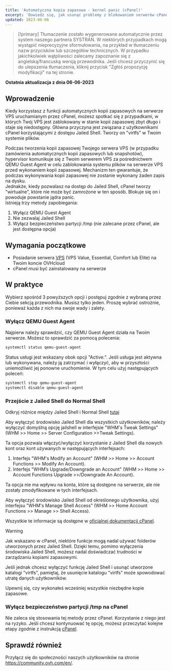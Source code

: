 ```yaml
---
title: 'Automatyczna kopia zapasowa - kernel panic (cPanel)'
excerpt: 'Dowiedz się, jak usunąć problemy z blokowaniem serwerów cPanel podczas wykonywania automatycznej kopii zapasowej OVHcloud'
updated: 2023-06-06
---
```


> [!primary]
> Tłumaczenie zostało wygenerowane automatycznie przez system naszego partnera SYSTRAN. W niektórych przypadkach mogą wystąpić nieprecyzyjne sformułowania, na przykład w tłumaczeniu nazw przycisków lub szczegółów technicznych. W przypadku jakichkolwiek wątpliwości zalecamy zapoznanie się z angielską/francuską wersją przewodnika. Jeśli chcesz przyczynić się do ulepszenia tłumaczenia, kliknij przycisk "Zgłóś propozycję modyfikacji" na tej stronie.
> 

**Ostatnia aktualizacja z dnia 06-06-2023**

## Wprowadzenie

Kiedy korzystasz z funkcji automatycznych kopii zapasowych na serwerze VPS uruchamianym przez cPanel, możesz spotkać się z przypadkami, w których Twój VPS jest zablokowany w stanie kopii zapasowej zbyt długo i staje się niedostępny. Główna przyczyna jest związana z użytkownikami cPanel korzystającymi z dostępu Jailed Shell. Tworzy on "virtfs" w Twoim systemie plików. 

Podczas tworzenia kopii zapasowej Twojego serwera VPS (w przypadku zamówienia automatycznych kopii zapasowych lub snapshotów), hypervisor komunikuje się z Twoim serwerem VPS za pośrednictwem QEMU Guest Agent w celu zablokowania systemu plików na serwerze VPS przed wykonaniem kopii zapasowej. Mechanizm ten gwarantuje, że podczas wykonywania kopii zapasowej nie zostanie wykonany żaden zapis na dysku.
<br>Jednakże, kiedy pozwalasz na dostęp do Jailed Shell, cPanel tworzy "wirtualne", które nie może być zamrożone w ten sposób. Blokuje się on i powoduje powstanie jądra panic.
<br>Istnieją trzy metody zapobiegania:

1. Wyłącz QEMU Guest Agent
2. Nie zezwalaj Jailed Shell
3. Wyłącz bezpieczeństwo partycji /tmp (nie zalecane przez cPanel, ale jest dostępna opcja)

## Wymagania początkowe

- Posiadanie serwera [VPS](https://www.ovhcloud.com/pl/vps/) (VPS Value, Essential, Comfort lub Elite) na Twoim koncie OVHcloud
- cPanel musi być zainstalowany na serwerze

## W praktyce

Wybierz spośród 3 powyższych opcji i postępuj zgodnie z wybraną przez Ciebie sekcją przewodnika. Musisz tylko jeden.
Proszę wybrać ostrożnie, ponieważ każda z nich ma swoje wady i zalety.

### Wyłącz QEMU Guest Agent

Najpierw należy sprawdzić, czy QEMU Guest Agent działa na Twoim serwerze. Możesz to sprawdzić za pomocą polecenia:

```bash
systemctl status qemu-guest-agent
```

Status usługi jest wskazany obok opcji "Active:". Jeśli usługa jest aktywna lub wykonywana, należy ją zatrzymać i wyłączyć, aby w przyszłości uniemożliwić jej ponowne uruchomienie. W tym celu użyj następujących poleceń:

```bash
systemctl stop qemu-guest-agent
systemctl disable qemu-guest-agent
```

### Przejście z Jailed Shell do Normal Shell

Odkryj różnice między Jailed Shell i Normal Shell [tutaj](https://support.cpanel.net/hc/en-us/articles/360051992634-Differences-Between-Normal-and-Jailed-Shell)

Aby wyłączyć środowisko Jailed Shell dla wszystkich użytkowników, należy wyłączyć domyślną opcję jailshell w interfejsie "WHM's Tweak Settings" (WHM >> Home >> Server Configuration >>Tweak Settings).

Ta opcja pozwala włączyć/wyłączyć korzystanie z Jailed Shell dla nowych kont oraz kont używanych w następujących interfejsach:

1. Interfejs "WHM's Modify an Account" (WHM >> Home >> Account Functions >> Modify An Account).
2. Interfejs "WHM’s Upgrade/Downgrade an Account" (WHM >> Home >> Account Functions Upgrade >>/Downgrade An Account).

Ta opcja nie ma wpływu na konta, które są dostępne na serwerze, ale nie zostały zmodyfikowane w tych interfejsach.

Aby wyłączyć środowisko Jailed Shell od określonego użytkownika, użyj interfejsu "WHM's Manage Shell Access" (WHM >> Home Account Functions >> Manage >> Shell Access).

Wszystkie te informacje są dostępne w [oficjalnej dokumentacji cPanel](https://docs.cpanel.net/knowledge-base/accounts/virtfs-jailed-shell/#disable-or-remove-a-jailed-shell-environment).

> [!warning]
>
> Jak wskazano w cPanel, niektóre funkcje mogą nadal używać folderów utworzonych przez Jailed Shell. Dzięki temu, pomimo wyłączenia środowiska Jailed Shell, możesz nadal doświadczać trudności w zarządzaniu kopiami zapasowymi.
>
> Jeśli jednak chcesz wyłączyć funkcję Jailed Shell i usunąć utworzone katalogi "virtfs", pamiętaj, że usunięcie katalogu "virtfs" może spowodować utratę danych użytkowników.
>
> Upewnij się, czy wykonałeś wcześniej wszystkie niezbędne kopie zapasowe.

### Wyłącz bezpieczeństwo partycji /tmp na cPanel

Nie zaleca się stosowania tej metody przez cPanel. Korzystanie z niego jest na ryzyko. Jeśli chcesz kontynuować tę opcję, możesz przeczytać kolejne etapy zgodnie z instrukcją [cPanel](https://docs.cpanel.net/knowledge-base/security/tips-to-make-your-server-more-secure/#harden-your-tmp-partition).

## Sprawdź również

Przyłącz się do społeczności naszych użytkowników na stronie <https://community.ovh.com/en/>.

